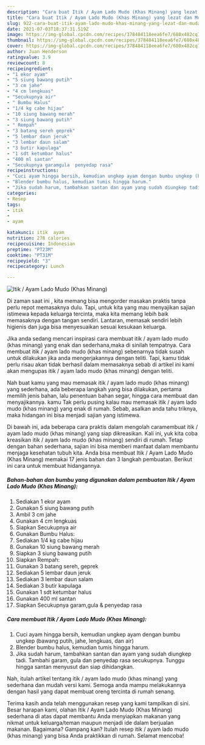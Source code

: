 ```yaml
---
description: "Cara buat Itik / Ayam Lado Mudo (Khas Minang) yang lezat dan Mudah Dibuat"
title: "Cara buat Itik / Ayam Lado Mudo (Khas Minang) yang lezat dan Mudah Dibuat"
slug: 922-cara-buat-itik-ayam-lado-mudo-khas-minang-yang-lezat-dan-mudah-dibuat
date: 2021-07-03T18:37:31.519Z
image: https://img-global.cpcdn.com/recipes/378484118eea6fe7/680x482cq70/itik-ayam-lado-mudo-khas-minang-foto-resep-utama.jpg
thumbnail: https://img-global.cpcdn.com/recipes/378484118eea6fe7/680x482cq70/itik-ayam-lado-mudo-khas-minang-foto-resep-utama.jpg
cover: https://img-global.cpcdn.com/recipes/378484118eea6fe7/680x482cq70/itik-ayam-lado-mudo-khas-minang-foto-resep-utama.jpg
author: Juan Henderson
ratingvalue: 3.9
reviewcount: 8
recipeingredient:
- "1 ekor ayam"
- "5 siung bawang putih"
- "3 cm jahe"
- "4 cm lengkuas"
- "Secukupnya air"
- " Bumbu Halus"
- "1/4 kg cabe hijau"
- "10 siung bawang merah"
- "3 siung bawang putih"
- " Rempah"
- "3 batang sereh geprek"
- "5 lembar daun jeruk"
- "3 lembar daun salam"
- "3 butir kapulaga"
- "1 sdt ketumbar halus"
- "400 ml santan"
- "Secukupnya garamgula  penyedap rasa"
recipeinstructions:
- "Cuci ayam hingga bersih, kemudian ungkep ayam dengan bumbu ungkep (bawang putih, jahe, lengkuas, dan air)"
- "Blender bumbu halus, kemudian tumis hingga harum."
- "Jika sudah harum, tambahkan santan dan ayam yang sudah diungkep tadi. Tambahi garam, gula dan penyedap rasa secukupnya. Tunggu hingga santan menyusut dan siap dihidangkan."
categories:
- Resep
tags:
- itik
- 
- ayam

katakunci: itik  ayam 
nutrition: 278 calories
recipecuisine: Indonesian
preptime: "PT23M"
cooktime: "PT31M"
recipeyield: "3"
recipecategory: Lunch

---
```



![Itik / Ayam Lado Mudo (Khas Minang)](https://img-global.cpcdn.com/recipes/378484118eea6fe7/680x482cq70/itik-ayam-lado-mudo-khas-minang-foto-resep-utama.jpg)

Di zaman  saat ini , kita memang bisa mengorder masakan praktis tanpa perlu repot memasaknya dulu. Tapi, untuk kita yang mau menyajikan sajian istimewa kepada keluarga tercinta, maka kita memang lebih baik memasaknya dengan tangan sendiri. Lantaran, memasak sendiri lebih higienis dan juga bisa menyesuaikan sesuai kesukaan keluarga.

Jika anda sedang mencari inspirasi cara membuat itik / ayam lado mudo (khas minang) yang enak dan sederhana,maka di sinilah tempatnya. Cara membuat itik / ayam lado mudo (khas minang)  sebenarnya tidak susah untuk dilakukan jika anda mengerjakannya dengan teliti. Tapi, kamu tidak perlu risau akan tidak berhasil dalam memasaknya 
sebab di artikel ini kami akan mengupas itik / ayam lado mudo (khas minang) dengan teliti.  



Nah buat kamu yang mau memasak itik / ayam lado mudo (khas minang) yang sederhana, ada beberapa langkah yang bisa dilakukan, pertama memilih jenis bahan, lalu penentuan bahan segar, hingga cara membuat dan menyajikannya. kamu Tak perlu pusing kalau mau memasak itik / ayam lado mudo (khas minang) yang enak di rumah. Sebab, asalkan anda  tahu triknya, maka hidangan ini bisa menjadi sajian yang istimewa.

Di bawah ini, ada beberapa cara praktis  dalam mengolah caramembuat itik / ayam lado mudo (khas minang) yang siap dikreasikan. Kali ini, yuk kita coba kreasikan itik / ayam lado mudo (khas minang) sendiri di rumah. Tetap dengan bahan sederhana, sajian ini bisa memberi manfaat dalam membantu menjaga kesehatan tubuh kita. Anda bisa membuat Itik / Ayam Lado Mudo (Khas Minang) memakai 17 jenis bahan dan 3 langkah pembuatan. Berikut ini cara untuk membuat hidangannya.

<!--inarticleads1-->

##### Bahan-bahan dan bumbu yang digunakan dalam pembuatan Itik / Ayam Lado Mudo (Khas Minang):

1. Sediakan 1 ekor ayam
1. Gunakan 5 siung bawang putih
1. Ambil 3 cm jahe
1. Gunakan 4 cm lengkuas
1. Siapkan Secukupnya air
1. Gunakan  Bumbu Halus:
1. Sediakan 1/4 kg cabe hijau
1. Gunakan 10 siung bawang merah
1. Siapkan 3 siung bawang putih
1. Siapkan  Rempah:
1. Gunakan 3 batang sereh, geprek
1. Sediakan 5 lembar daun jeruk
1. Sediakan 3 lembar daun salam
1. Sediakan 3 butir kapulaga
1. Gunakan 1 sdt ketumbar halus
1. Gunakan 400 ml santan
1. Siapkan Secukupnya garam,gula &amp; penyedap rasa




<!--inarticleads2-->

##### Cara membuat Itik / Ayam Lado Mudo (Khas Minang):

1. Cuci ayam hingga bersih, kemudian ungkep ayam dengan bumbu ungkep (bawang putih, jahe, lengkuas, dan air)
1. Blender bumbu halus, kemudian tumis hingga harum.
1. Jika sudah harum, tambahkan santan dan ayam yang sudah diungkep tadi. Tambahi garam, gula dan penyedap rasa secukupnya. Tunggu hingga santan menyusut dan siap dihidangkan.




Nah, itulah artikel tentang  itik / ayam lado mudo (khas minang)  yang sederhana dan mudah versi kami. Semoga anda mampu melakukannya dengan hasil yang dapat membuat oreng tercinta di rumah senang. 

Terima kasih anda telah menggunakan resep yang kami tampilkan di sini. Besar harapan kami, olahan  Itik / Ayam Lado Mudo (Khas Minang) sederhana di atas dapat membantu Anda menyiapkan makanan yang nikmat untuk keluarga/teman maupun menjadi ide dalam berjualan makanan. Bagaimana? Gampang kan? Itulah resep itik / ayam lado mudo (khas minang) yang bisa Anda praktikkan di rumah. Selamat mencoba!

